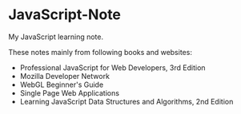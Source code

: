# JavaScript-Note
My JavaScript learning note.  

These notes mainly from following books and websites:

- Professional JavaScript for Web Developers, 3rd Edition
- Mozilla Developer Network
- WebGL Beginner's Guide
- Single Page Web Applications
- Learning JavaScript Data Structures and Algorithms, 2nd Edition
